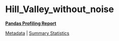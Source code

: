 # Hill_Valley_without_noise

[**Pandas Profiling Report**](https://epistasislab.github.io/penn-ml-benchmarks/profile/Hill_Valley_without_noise.html)

[Metadata](metadata.yaml) | [Summary Statistics](summary_stats.csv)

